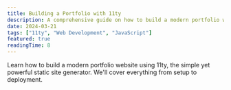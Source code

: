 ```yaml
---
title: Building a Portfolio with 11ty
description: A comprehensive guide on how to build a modern portfolio website using 11ty static site generator.
date: 2024-03-21
tags: ["11ty", "Web Development", "JavaScript"]
featured: true
readingTime: 8
---
```


Learn how to build a modern portfolio website using 11ty, the simple yet powerful static site generator. We'll cover everything from setup to deployment.
